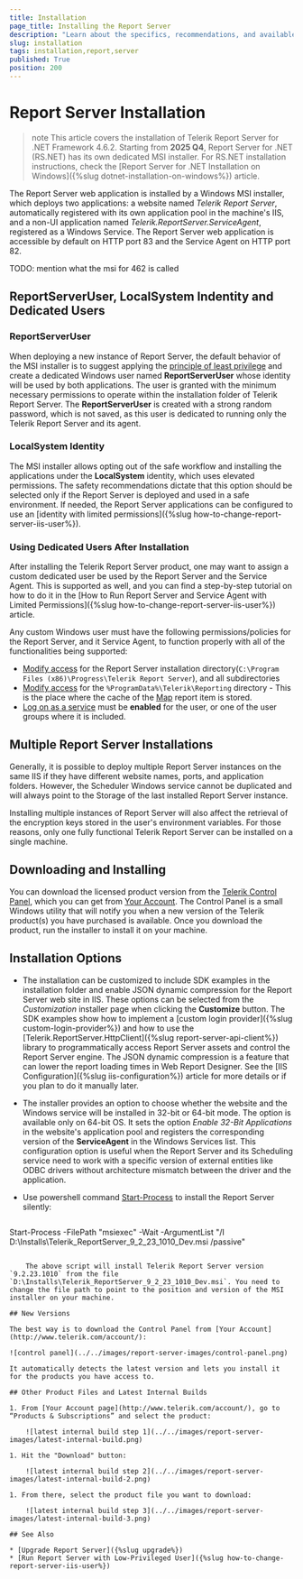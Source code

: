 ```yaml
---
title: Installation
page_title: Installing the Report Server
description: "Learn about the specifics, recommendations, and available approaches for installing the Telerik Report Server on your Windows IIS server."
slug: installation
tags: installation,report,server
published: True
position: 200
---
```


# Report Server Installation

>note This article covers the installation of Telerik Report Server for .NET Framework 4.6.2. Starting from **2025 Q4**, Report Server for .NET (RS.NET) has its own dedicated MSI installer. For RS.NET installation instructions, check the [Report Server for .NET Installation on Windows]({%slug dotnet-installation-on-windows%}) article.

The Report Server web application is installed by a Windows MSI installer, which deploys two applications: a website named _Telerik Report Server_, automatically registered with its own application pool in the machine's IIS, and a non-UI application named _Telerik.ReportServer.ServiceAgent_, registered as a Windows Service. The Report Server web application is accessible by default on HTTP port 83 and the Service Agent on HTTP port 82.

TODO: mention what the msi for 462 is called

## ReportServerUser, LocalSystem Indentity and Dedicated Users

### ReportServerUser 

When deploying a new instance of Report Server, the default behavior of the MSI installer is to suggest applying the [principle of least privilege](https://learn.microsoft.com/en-us/entra/identity-platform/secure-least-privileged-access) and create a dedicated Windows user named **ReportServerUser** whose identity will be used by both applications. The user is granted with the minimum necessary permissions to operate within the installation folder of Telerik Report Server. The **ReportServerUser** is created with a strong random password, which is not saved, as this user is dedicated to running only the Telerik Report Server and its agent. 

### LocalSystem Identity

The MSI installer allows opting out of the safe workflow and installing the applications under the **LocalSystem** identity, which uses elevated permissions. The safety recommendations dictate that this option should be selected only if the Report Server is deployed and used in a safe environment. If needed, the Report Server applications can be configured to use an [identity with limited permissions]({%slug how-to-change-report-server-iis-user%}). 

### Using Dedicated Users After Installation

After installing the Telerik Report Server product, one may want to assign a custom dedicated user be used by the Report Server and the Service Agent. This is supported as well, and you can find a step-by-step tutorial on how to do it in the [How to Run Report Server and Service Agent with Limited Permissions]({%slug how-to-change-report-server-iis-user%}) article.

Any custom Windows user must have the following permissions/policies for the Report Server, and it Service Agent, to function properly with all of the functionalities being supported:

- [Modify access](https://learn.microsoft.com/en-us/windows-server/administration/windows-commands/icacls) for the Report Server installation directory(`C:\Program Files (x86)\Progress\Telerik Report Server`), and all subdirectories
- [Modify access](https://learn.microsoft.com/en-us/windows-server/administration/windows-commands/icacls) for the `%ProgramData%\Telerik\Reporting` directory - This is the place where the cache of the [Map](https://docs.telerik.com/reporting/report-items/map/overview) report item is stored.
- [Log on as a service](https://learn.microsoft.com/en-us/previous-versions/windows/it-pro/windows-10/security/threat-protection/security-policy-settings/log-on-as-a-service) must be **enabled** for the user, or one of the user groups where it is included.

## Multiple Report Server Installations

Generally, it is possible to deploy multiple Report Server instances on the same IIS if they have different website names, ports, and application folders. However, the Scheduler Windows service cannot be duplicated and will always point to the Storage of the last installed Report Server instance. 

Installing multiple instances of Report Server will also affect the retrieval of the encryption keys stored in the user's environment variables. For those reasons, only one fully functional Telerik Report Server can be installed on a single machine.

## Downloading and Installing

You can download the licensed product version from the [Telerik Control Panel](https://docs.telerik.com/controlpanel/introduction), which you can get from [Your Account](http://www.telerik.com/account). The Control Panel is a small Windows utility that will notify you when a new version of the Telerik product(s) you have purchased is available. Once you download the product, run the installer to install it on your machine.

## Installation Options

* The installation can be customized to include SDK examples in the installation folder and enable JSON dynamic compression for the Report Server web site in IIS. These options can be selected from the *Customization* installer page when clicking the **Customize** button.
The SDK examples show how to implement a [custom login provider]({%slug custom-login-provider%}) and how to use the [Telerik.ReportServer.HttpClient]({%slug report-server-api-client%}) library to programmatically access Report Server assets and control the Report Server engine. The JSON dynamic compression is a feature that can lower the report loading times in Web Report Designer. See the [IIS Configuration]({%slug iis-configuration%}) article for more details or if you plan to do it manually later.
* The installer provides an option to choose whether the website and the Windows service will be installed in 32-bit or 64-bit mode. The option is available only on 64-bit OS. It sets the option *Enable 32-Bit Applications* in the website's application pool and registers the corresponding version of the **ServiceAgent** in the Windows Services list. This configuration option is useful when the Report Server and its Scheduling service need to work with a specific version of external entities like ODBC drivers without architecture mismatch between the driver and the application.
* Use powershell command [Start-Process](https://learn.microsoft.com/en-us/powershell/module/microsoft.powershell.management/start-process?view=powershell-7.3) to install the Report Server silently:

	````powershell
Start-Process -FilePath "msiexec" -Wait -ArgumentList "/I D:\Installs\Telerik_ReportServer_9_2_23_1010_Dev.msi /passive"
````

	The above script will install Telerik Report Server version `9.2.23.1010` from the file `D:\Installs\Telerik_ReportServer_9_2_23_1010_Dev.msi`. You need to change the file path to point to the position and version of the MSI installer on your machine.

## New Versions

The best way is to download the Control Panel from [Your Account](http://www.telerik.com/account/):

![control panel](../../images/report-server-images/control-panel.png)

It automatically detects the latest version and lets you install it for the products you have access to.

## Other Product Files and Latest Internal Builds

1. From [Your Account page](http://www.telerik.com/account/), go to “Products & Subscriptions” and select the product:

	![latest internal build step 1](../../images/report-server-images/latest-internal-build.png)

1. Hit the "Download" button:

	![latest internal build step 2](../../images/report-server-images/latest-internal-build-2.png)

1. From there, select the product file you want to download:

	![latest internal build step 3](../../images/report-server-images/latest-internal-build-3.png)

## See Also

* [Upgrade Report Server]({%slug upgrade%})
* [Run Report Server with Low-Privileged User]({%slug how-to-change-report-server-iis-user%})
